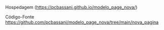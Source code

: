 Hospedagem
(https://pcbassani.github.io/modelo_page_nova/)

Código-Fonte
https://github.com/pcbassani/modelo_page_nova/tree/main/nova_pagina


